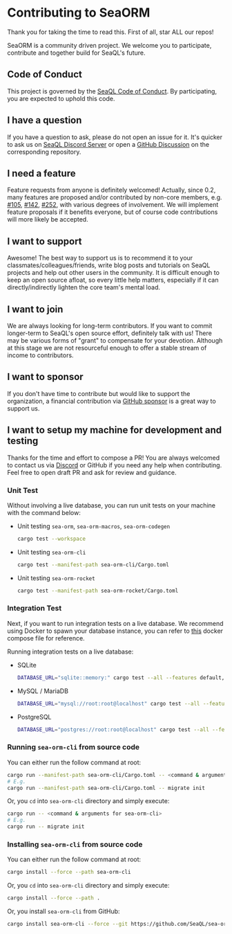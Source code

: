 # Contributing to SeaORM

Thank you for taking the time to read this. First of all, star ALL our repos!

SeaORM is a community driven project. We welcome you to participate, contribute and together build for SeaQL's future.

## Code of Conduct

This project is governed by the [SeaQL Code of Conduct](https://github.com/SeaQL/.github/blob/master/CODE_OF_CONDUCT.md). By participating, you are expected to uphold this code.

## I have a question

If you have a question to ask, please do not open an issue for it. It's quicker to ask us on [SeaQL Discord Server](https://discord.com/invite/uCPdDXzbdv) or open a [GitHub Discussion](https://docs.github.com/en/discussions/quickstart#creating-a-new-discussion) on the corresponding repository.

## I need a feature

Feature requests from anyone is definitely welcomed! Actually, since 0.2, many features are proposed and/or contributed by non-core members, e.g. [#105](https://github.com/SeaQL/sea-orm/issues/105), [#142](https://github.com/SeaQL/sea-orm/issues/142), [#252](https://github.com/SeaQL/sea-orm/issues/252), with various degrees of involvement. We will implement feature proposals if it benefits everyone, but of course code contributions will more likely be accepted.

## I want to support

Awesome! The best way to support us is to recommend it to your classmates/colleagues/friends, write blog posts and tutorials on SeaQL projects and help out other users in the community. It is difficult enough to keep an open source afloat, so every little help matters, especially if it can directly/indirectly lighten the core team's mental load.

## I want to join

We are always looking for long-term contributors. If you want to commit longer-term to SeaQL's open source effort, definitely talk with us! There may be various forms of "grant" to compensate for your devotion. Although at this stage we are not resourceful enough to offer a stable stream of income to contributors.

## I want to sponsor

If you don't have time to contribute but would like to support the organization, a financial contribution via [GitHub sponsor](https://github.com/sponsors/SeaQL) is a great way to support us.

## I want to setup my machine for development and testing

Thanks for the time and effort to compose a PR! You are always welcomed to contact us via [Discord](https://discord.com/invite/uCPdDXzbdv) or GitHub if you need any help when contributing. Feel free to open draft PR and ask for review and guidance.

### Unit Test

Without involving a live database, you can run unit tests on your machine with the command below:

- Unit testing `sea-orm`, `sea-orm-macros`, `sea-orm-codegen`
    ```sh
    cargo test --workspace
    ```
- Unit testing `sea-orm-cli`
    ```sh
    cargo test --manifest-path sea-orm-cli/Cargo.toml
    ```
- Unit testing `sea-orm-rocket`
    ```sh
    cargo test --manifest-path sea-orm-rocket/Cargo.toml
    ```

### Integration Test

Next, if you want to run integration tests on a live database. We recommend using Docker to spawn your database instance, you can refer to [this](build-tools/docker-compose.yml) docker compose file for reference.

Running integration tests on a live database:
- SQLite
    ```sh
    DATABASE_URL="sqlite::memory:" cargo test --all --features default,sqlx-sqlite,runtime-async-std-native-tls
    ```
- MySQL / MariaDB
    ```sh
    DATABASE_URL="mysql://root:root@localhost" cargo test --all --features default,sqlx-mysql,runtime-async-std-rustls
    ```
- PostgreSQL
    ```sh
    DATABASE_URL="postgres://root:root@localhost" cargo test --all --features default,sqlx-postgres,runtime-async-std-native-tls
    ```

### Running `sea-orm-cli` from source code

You can either run the follow command at root:

```sh
cargo run --manifest-path sea-orm-cli/Cargo.toml -- <command & arguments for sea-orm-cli>
# E.g.
cargo run --manifest-path sea-orm-cli/Cargo.toml -- migrate init
```

Or, you `cd` into `sea-orm-cli` directory and simply execute:

```sh
cargo run -- <command & arguments for sea-orm-cli>
# E.g.
cargo run -- migrate init
```

### Installing `sea-orm-cli` from source code

You can either run the follow command at root:

```sh
cargo install --force --path sea-orm-cli
```

Or, you `cd` into `sea-orm-cli` directory and simply execute:

```sh
cargo install --force --path .
```

Or, you install `sea-orm-cli` from GitHub:

```sh
cargo install sea-orm-cli --force --git https://github.com/SeaQL/sea-orm --branch <GIT_BRANCH>
```

